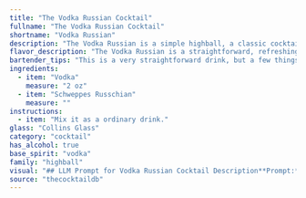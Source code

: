 ```yaml
---
title: "The Vodka Russian Cocktail"
fullname: "The Vodka Russian Cocktail"
shortname: "Vodka Russian"
description: "The Vodka Russian is a simple highball, a classic cocktail style dating back to the 19th century.  This particular iteration, likely a modern invention, plays on the Russian name, pairing vodka with a popular Schweppes mixer.  The combination offers a refreshing, slightly sweet and bubbly drink. "
flavor_description: "The Vodka Russian is a straightforward, refreshing cocktail with a crisp, clean palate. The vodka provides a smooth, neutral base, while the Schweppes Russian, a ginger ale with a citrus twist, adds a lively, zesty bite.  The ginger and citrus notes blend harmoniously, resulting in a subtly sweet, invigorating drink with a lingering warmth. "
bartender_tips: "This is a very straightforward drink, but a few things can elevate it.  Always use chilled vodka and Schweppes Russian for optimal refreshment. A proper Collins glass is key for the right dilution and presentation.  A twist of lemon or lime adds a nice citrus note.  Finally, don't forget to garnish with a lemon or lime wedge.  This cocktail is simple, but the details matter. "
ingredients:
  - item: "Vodka"
    measure: "2 oz"
  - item: "Schweppes Russchian"
    measure: ""
instructions:
  - item: "Mix it as a ordinary drink."
glass: "Collins Glass"
category: "cocktail"
has_alcohol: true
base_spirit: "vodka"
family: "highball"
visual: "## LLM Prompt for Vodka Russian Cocktail Description**Prompt:** Imagine a classic cocktail glass filled to the brim with a crystal-clear spirit.  The liquid is subtly shimmering with a faint, pale yellow hue, reminiscent of a summer sunset.  Tiny bubbles dance playfully on the surface, their delicate fizz adding a touch of effervescence.  **Please describe the appearance of this Vodka Russian cocktail in detail, emphasizing the following:*** **Clarity and color:**  How clear is the vodka?  Is there any hint of color, and if so, what shade and intensity? * **Bubbliness:**  Describe the size, quantity, and movement of the bubbles.  Do they create a gentle shimmer or a more vigorous fizz?* **Overall Impression:**  How does the appearance of the cocktail make you feel?  Does it evoke any particular emotions or sensations? **Bonus:**  If you're feeling creative, you can also include details about the glass itself, such as its shape and material. "
source: "thecocktaildb"
---
```


